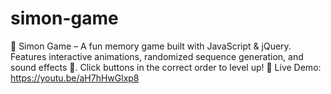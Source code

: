 # simon-game
🚀 Simon Game – A fun memory game built with JavaScript &amp; jQuery. Features interactive animations, randomized sequence generation, and sound effects 🎵. Click buttons in the correct order to level up! 🔗 Live Demo: https://youtu.be/aH7hHwGlxp8
